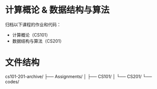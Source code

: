# 计算概论 & 数据结构与算法
归档以下课程的作业和代码：
- 计算概论（CS101）
- 数据结构与算法（CS201）

#   文件结构
cs101-201-archive/
├── Assignments/
│ ├── CS101/
│ └── CS201/
└── codes/
